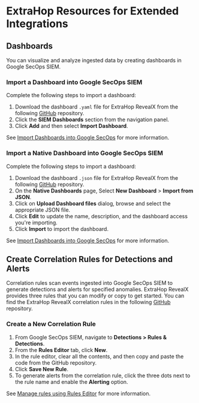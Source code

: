 # ExtraHop Resources for Extended Integrations

## Dashboards

You can visualize and analyze ingested data by creating dashboards in Google SecOps SIEM.

### Import a Dashboard into Google SecOps SIEM

Complete the following steps to import a dashboard:

1. Download the dashboard `.yaml` file for ExtraHop RevealX from the following [GitHub](https://github.com/ExtraHop/extrahop-devrepo/tree/main/Dashboard) repository.
2. Click the **SIEM Dashboards** section from the navigation panel.
3. Click **Add** and then select **Import Dashboard**.

See [Import Dashboards into Google SecOps](https://cloud.google.com/chronicle/docs/reports/import-export-dashboards#import_dashboards) for more information.

### Import a Native Dashboard into Google SecOps SIEM

Complete the following steps to import a dashboard:

1. Download the dashboard `.json` file for ExtraHop RevealX from the following [GitHub](https://github.com/ExtraHop/extrahop-devrepo/tree/main/Dashboard) repository.
2. On the **Native Dashboards** page, Select **New Dashboard** > **Import from JSON**.
3. Click on **Upload Dashboard files** dialog, browse and select the appropriate JSON file.
4. Click **Edit** to update the name, description, and the dashboard access you're importing.
5. Click **Import** to import the dashboard.

See [Import Dashboards into Google SecOps](https://cloud.google.com/chronicle/docs/reports/manage-native-dashboards#import-dashboards) for more information.


## Create Correlation Rules for Detections and Alerts

Correlation rules scan events ingested into Google SecOps SIEM to generate detections and alerts for specified anomalies. ExtraHop RevealX provides three rules that you can modify or copy to get started. You can find the ExtraHop RevealX correlation rules in the following [GitHub](https://github.com/ExtraHop/extrahop-devrepo/tree/main/Correlation%20Rules) repository.

### Create a New Correlation Rule

1. From Google SecOps SIEM, navigate to **Detections > Rules & Detections**.
2. From the **Rules Editor** tab, click **New**.
3. In the rule editor, clear all the contents, and then copy and paste the code from the GitHub repository.
4. Click **Save New Rule**.
5. To generate alerts from the correlation rule, click the three dots next to the rule name and enable the **Alerting** option.

See [Manage rules using Rules Editor](https://cloud.google.com/chronicle/docs/detection/manage-all-rules#:~:text=Click%20New%20in,click%20DISCARD.) for more information.